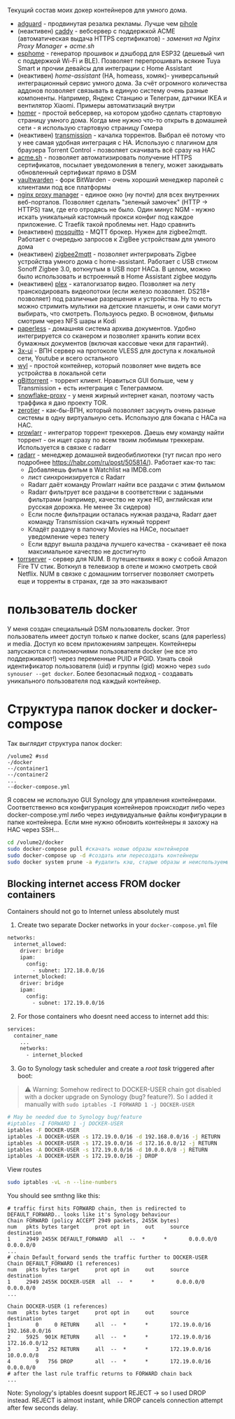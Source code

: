 Текущий состав моих докер контейнеров для умного дома.
  - [adguard](https://github.com/ageev/SmartHouse/tree/master/adguard) - продвинутая резалка рекламы. Лучше чем [pihole](https://github.com/ageev/SmartHouse/tree/master/pi-hole)
  - (неактивен) [caddy](https://github.com/ageev/SmartHouse/tree/master/docker/caddy) - вебсервер с поддержкой ACME (автоматическая выдача HTTPS сертификатов) - *заменил на Nginx Proxy Manager + acme.sh*
  - [esphome](https://github.com/ageev/SmartHouse/tree/master/docker/esphome) - генератор прошивок и дэшборд для ESP32 (дешевый чип с поддержкой Wi-Fi и BLE). Позволяет перепрошивать всякие Tuya Smart и прочии девайсы для интеграции с Home Assistant
  - (неактивен) *home-assistant* (HA, homeass, хомяк)- универсальный интеграционный сервис умного дома. За счёт огромного количества аддонов позволяет связывать в единую систему очень разные компоненты. Например, Яндекс Станцию и Телеграм, датчики IKEA и вентилятор Xiaomi. Примеры автоматизаций внутри
  - [homer](https://github.com/ageev/SmartHome/tree/master/docker/homer) - простой вебсервер, на котором удобно сделать стартовую страницу умного дома. Когда мне нужно что-то открыть в домашней сети - я использую стартовую страницу Гомера
  - (неактивен) [transmission](https://github.com/ageev/SmartHome/tree/master/docker/transmission) - качалка торрентов. Выбрал её потому что у нее самая удобная интеграция с HA. Использую с плагином для браузера Torrent Control - позволяет скачивать всё сразу на НАС
  - [acme.sh](https://github.com/ageev/SmartHouse/tree/master/acme.sh) - позволяет автоматизировать получение HTTPS сертификатов, посылает уведомоления в телегу, может закидывать обновленный сертификат прямо в DSM
  - [vaultwarden](https://github.com/ageev/SmartHouse/tree/master/vaultwarden) - форк BitWarden - очень хороший менеджер паролей с клиентами под все платформы
  - [nginx proxy manager](https://github.com/ageev/SmartHouse/tree/master/Nginx%20Proxy%20Manager) - единое окно (ну почти) для всех внутренних веб-порталов. Позволяет сделать "зеленый замочек" (HTTP -> HTTPS) там, где его отродясь не было. Один минус NGM - нужно искать уникальный кастомный прокси конфиг под каждое приложение. С Traefik такой проблемы нет. Надо сравнить
  - (неактивен) [mosquitto](https://github.com/ageev/SmartHome/tree/master/docker/zigbee2mqtt) - MQTT брокер. Нужен для zigbee2mqtt. Работает с очередью запросов к ZigBee устройствам для умного дома
  - (неактивен) [zigbee2mqtt](https://github.com/ageev/SmartHome/tree/master/docker/zigbee2mqtt) - позволяет интегрировать Zigbee устройства умного дома с home-assistant. Работает с USB стиком Sonoff Zigbee 3.0, воткнутым в USB порт НАСа. В целом, можно было использовать и встроенный в Home Assistant zigbee модуль
  - (неактивен) [plex](https://github.com/ageev/SmartHome/tree/master/docker/plex) - каталогизатор видео. Позволяет на лету транскодировать видеопотоки (если железо позволяет. DS218+ позволяет) под различные разрешения и устройства. Ну то есть можно стримить мультики на детские планшеты, и они сами могут выбирать, что смотреть. Пользуюсь редко. В основном, фильмы смотрим через NFS шары и Kodi
  - [paperless](https://github.com/ageev/SmartHome/tree/master/docker/zigbee2mqtt) - домашняя система архива документов. Удобно интегрируется со сканером и позволяет хранить копии всех бумажных документов (включая кассовые чеки для гарантий).
  - [3x-ui](https://github.com/ageev/SmartHome/tree/master/docker/3x-ui) - ВПН сервер на протоколе VLESS для доступа к локальной сети, Youtube и всего остального
  - [wyl](https://github.com/ageev/SmartHome/tree/master/docker/wyl) - простой контейнер, который позволяет мне видеть все устройства в локальной сети
  - [qBittorrent](https://github.com/ageev/SmartHome/tree/master/docker/qbittorrent) - торрент клиент. Нравиться GUI больше, чем у Transmission + есть интеграция с Телеграммом. 
  - [snowflake-proxy](https://github.com/ageev/SmartHome/tree/master/docker/snowflake-proxy) - у меня жирный интернет канал, поэтому часть траффика я даю проекту TOR. 
  - [zerotier](https://github.com/ageev/SmartHome/tree/master/docker/zerotier) - как-бы-ВПН, который позволяет засунуть очень разные системы в одну виртуальную сеть. Использую для бэкапа с НАСа на НАС. 
  - [prowlarr](https://github.com/ageev/SmartHome/tree/master/docker/prowlarr) - интегратор торрент треккеров. Даешь ему команду найти торрент - он ищет сразу по всем твоим любимым треккерам. Используется в связке с radarr
  - [radarr](https://github.com/ageev/SmartHome/tree/master/docker/radarr) - менеджер домашней видеобиблиотеки (тут писал про него подробнее https://habr.com/ru/post/505814/). Работает как-то так:
    - Добавляешь фильм в Watchlist на IMDB.com
    - лист синхронизируется с Radarr
    - Radarr даёт команду Prowlarr найти все раздачи с этим фильмом
    - Radarr фильтрует все раздачи в соответствии с задаными фильтрами (например, качество не хуже HD, английская или русская дорожка. Не менее 3х сидеров)
    - Если после фильтрации осталась нужная раздача, Radarr дает команду Transmission скачать нужный торрент
    - Кладёт раздачу в папочку Movies на НАСе, посылает уведомление через телегу
    - Если вдруг вышла раздача лучшего качества - скачивает её пока максимальное качество не достигнуто
  - [torrserver](https://github.com/ageev/SmartHome/tree/master/docker/torrserver) - сервер для NUM. В путешествиях я вожу с собой Amazon Fire TV стик. Воткнул в телевизор в отеле и можно смотреть свой Netflix. NUM в связке с домашним torrserver позволяет смотреть еще и торренты в странах, где за это наказывают

# пользователь docker
У меня создан специальный DSM пользователь docker. Этот пользователь имеет доступ только к папке docker, scans (для paperless) и media. Доступ ко всем приложениям запрещен. Контейнеры запускаются с полномочиями пользователя docker (не все это поддерживают!) через переменные PUID и PGID. Узнать свой идентификатор пользователя (uid) и группы (gid) можно через ```sudo synouser --get docker```. Более безопасный подход - создавать уникального пользователя под каждый контейнер.

# Структура папок docker и docker-compose
Так выглядит структура папок docker:
```
/volume2 #ssd
-/docker
--/container1
--/container2
...
--docker-compose.yml
```

Я совсем не использую GUI Synology для управления контейнерами. Соответственно вся конфигурация контейнеров происходит либо через docker-compose.yml либо через индувидуальные файлы конфигурации в папке контейнера. 
Если мне нужно обновить контейнеры я захожу на НАС через SSH...
```bash
cd /volume2/docker
sudo docker-compose pull #скачать новые образы контейнеров
sudo docker-compose up -d #создать или пересоздать контейнеры
sudo docker system prune -a #удалить кэш, старые образы и неиспользуемые контейнеры
```

## Blocking internet access FROM docker containers
Containers should not go to Internet unless absolutely must
1. Create two separate Docker networks in your ```docker-compose.yml``` file
```bash
networks:
  internet_allowed:
    driver: bridge
    ipam:
      config:
        - subnet: 172.18.0.0/16
  internet_blocked:
    driver: bridge
    ipam:
      config:
        - subnet: 172.19.0.0/16
```
2. For those containers who doesnt need access to internet add this:
```bash
services:
  container_name
    ...
    networks:
      - internet_blocked
```
3. Go to Synology task scheduler and create a *root task* triggered after boot:
> ⚠️ Warning: Somehow redirect to DOCKER-USER chain got disabled with a docker upgrade on Synology (bug? feature?). So I added it manually with ```sudo iptables -I FORWARD 1 -j DOCKER-USER```

```bash
# May be needed due to Synology bug/feature
#iptables -I FORWARD 1 -j DOCKER-USER
iptables -F DOCKER-USER
iptables -A DOCKER-USER -s 172.19.0.0/16 -d 192.168.0.0/16 -j RETURN
iptables -A DOCKER-USER -s 172.19.0.0/16 -d 172.16.0.0/12 -j RETURN
iptables -A DOCKER-USER -s 172.19.0.0/16 -d 10.0.0.0/8 -j RETURN
iptables -A DOCKER-USER -s 172.19.0.0/16 -j DROP
```

View routes

```bash
sudo iptables -vL -n --line-numbers
```
You should see smthng like this:
```
# traffic first hits FORWARD chain, then is redirected to DEFAULT_FORWARD.. looks like it's Synology behaviour
Chain FORWARD (policy ACCEPT 2949 packets, 2455K bytes)
num   pkts bytes target     prot opt in     out     source               destination
1     2949 2455K DEFAULT_FORWARD  all  --  *      *       0.0.0.0/0            0.0.0.0/0
...
# chain Default_forward sends the traffic further to DOCKER-USER
Chain DEFAULT_FORWARD (1 references)
num   pkts bytes target     prot opt in     out     source               destination
1     2949 2455K DOCKER-USER  all  --  *      *       0.0.0.0/0            0.0.0.0/0
...

Chain DOCKER-USER (1 references)
num   pkts bytes target     prot opt in     out     source               destination
1        0     0 RETURN     all  --  *      *       172.19.0.0/16        192.168.0.0/16
2     5925  901K RETURN     all  --  *      *       172.19.0.0/16        172.16.0.0/12
3        3   252 RETURN     all  --  *      *       172.19.0.0/16        10.0.0.0/8
4        9   756 DROP       all  --  *      *       172.19.0.0/16        0.0.0.0/0
# after the last rule traffic returns to FORWARD chain back
...
```
Note: Synology's iptables doesnt support REJECT -> so I used DROP instead. REJECT is almost instant, while DROP cancels connection attempt after few seconds delay. 
